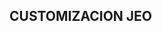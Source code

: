 CUSTOMIZACION JEO 
--------------------------------------------------------------------------------------------------------------------------------------------------------------------------------------------------------------------------------------------------------------------------------------------------------------------------------------------------------------------------------
